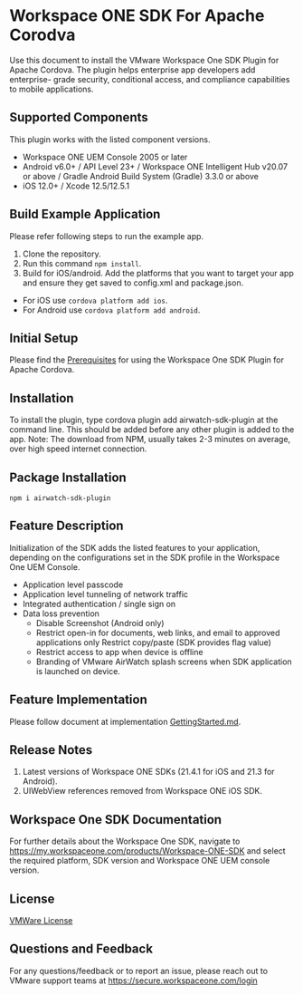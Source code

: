 # Workspace ONE SDK For Apache Corodva

Use this document to install the VMware Workspace One SDK Plugin for Apache Cordova. The plugin helps enterprise app developers add enterprise- grade security, conditional access, and compliance capabilities to mobile applications.

## Supported Components 
This plugin works with the listed component versions.

* Workspace ONE UEM Console 2005 or later
* Android v6.0+ / API Level 23+ / Workspace ONE Intelligent Hub v20.07 or above / Gradle Android Build System (Gradle) 3.3.0 or above
* iOS 12.0+ / Xcode 12.5/12.5.1

## Build Example Application
Please refer following steps to run the example app.
1. Clone the repository.
2. Run this command `npm install`.
3. Build for iOS/android. Add the platforms that you want to target your app and ensure they get saved to config.xml and package.json.
  * For iOS use `cordova platform add ios`.
  * For Android use `cordova platform add android`.

## Initial Setup
Please find the [Prerequisites](GettingStarted.md) for using the Workspace One SDK Plugin for Apache Cordova.

## Installation
To install the plugin, type cordova plugin add airwatch-sdk-plugin at the command line. This should be added before any other plugin is added to the app. Note: The download from NPM, usually takes 2-3 minutes on average, over high speed internet connection.

## Package Installation
```
npm i airwatch-sdk-plugin
```

## Feature Description
Initialization of the SDK adds the listed features to your application, depending on the configurations set in the SDK profile in the Workspace One UEM Console.

* Application level passcode
* Application level tunneling of network traffic
* Integrated authentication / single sign on
* Data loss prevention
  * Disable Screenshot (Android only)
  * Restrict open-in for documents, web links, and email to approved applications only Restrict copy/paste (SDK provides flag value)
  * Restrict access to app when device is offline
  * Branding of VMware AirWatch splash screens when SDK application is launched on device.

## Feature Implementation
Please follow document at implementation [GettingStarted.md](GettingStarted.md).

## Release Notes
1. Latest versions of Workspace ONE SDKs (21.4.1 for iOS and 21.3 for Android).
2. UIWebView references removed from Workspace ONE iOS SDK.

## Workspace One SDK Documentation
For further details about the Workspace One SDK, navigate to https://my.workspaceone.com/products/Workspace-ONE-SDK and select the required platform, SDK version and Workspace ONE UEM console version.

## License 
[VMWare License](LICENSE.md)

## Questions and Feedback
For any questions/feedback or to report an issue, please reach out to VMware support teams at https://secure.workspaceone.com/login
